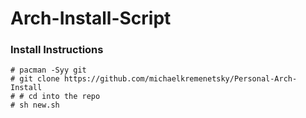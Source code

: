 # Arch-Install-Script

### Install Instructions
```
# pacman -Syy git
# git clone https://github.com/michaelkremenetsky/Personal-Arch-Install
# # cd into the repo
# sh new.sh
```
